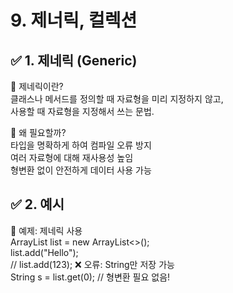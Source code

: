 # 9. 제너릭, 컬렉션
## ✅ 1. 제네릭 (Generic)
📌 제네릭이란?  
클래스나 메서드를 정의할 때 자료형을 미리 지정하지 않고,  
사용할 때 자료형을 지정해서 쓰는 문법.  

🔸 왜 필요할까?  
타입을 명확하게 하여 컴파일 오류 방지  
여러 자료형에 대해 재사용성 높임  
형변환 없이 안전하게 데이터 사용 가능  

## ✅ 2. 예시  
🔸 예제: 제네릭 사용  
ArrayList<String> list = new ArrayList<>();  
list.add("Hello");  
// list.add(123);  ❌ 오류: String만 저장 가능  
String s = list.get(0);  // 형변환 필요 없음!  
